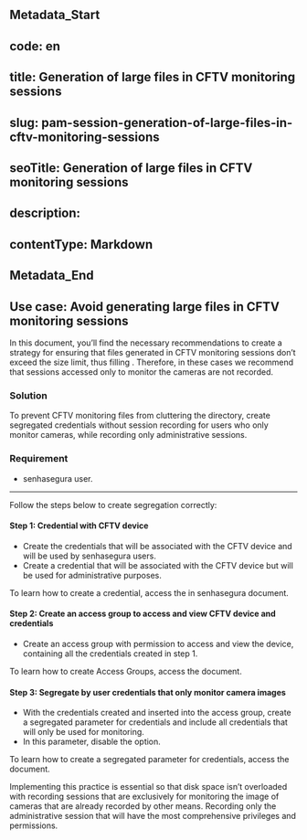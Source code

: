 ## Metadata_Start 
## code: en
## title: Generation of large files in CFTV monitoring sessions 
## slug: pam-session-generation-of-large-files-in-cftv-monitoring-sessions 
## seoTitle: Generation of large files in CFTV monitoring sessions 
## description:  
## contentType: Markdown 
## Metadata_End
## Use case: Avoid generating large files in CFTV monitoring sessions

In this document, you’ll find the necessary recommendations to create a strategy for ensuring that files generated in CFTV monitoring sessions don’t exceed the size limit, thus filling .
Therefore, in these cases we recommend that sessions accessed only to monitor the cameras are not recorded.

### Solution
To prevent CFTV monitoring files from cluttering the  directory, create segregated credentials without session recording for users who only monitor cameras, while recording only administrative sessions.

### Requirement

* senhasegura user.

---
Follow the steps below to create segregation correctly:

#### Step 1: Credential with CFTV device

* Create the credentials that will be associated with the CFTV device and will be used by senhasegura users.
* Create a credential that will be associated with the CFTV device but will be used for administrative purposes.

To learn how to create a credential, access the  in senhasegura document.

#### Step 2: Create an access group to access and view CFTV device and credentials

* Create an access group with permission to access and view the device, containing all the credentials created in step 1.

To learn how to create Access Groups, access the  document.

#### Step 3: Segregate by user credentials that only monitor camera images

* With the credentials created and inserted into the access group, create a segregated parameter for credentials and include all credentials that will only be used for monitoring.
* In this parameter, disable the  option.

To learn how to create a segregated parameter for credentials, access the  document.

Implementing this practice is essential so that disk space isn’t overloaded with recording sessions that are exclusively for monitoring the image of cameras that are already recorded by other means. Recording only the administrative session that will have the most comprehensive privileges and permissions.
